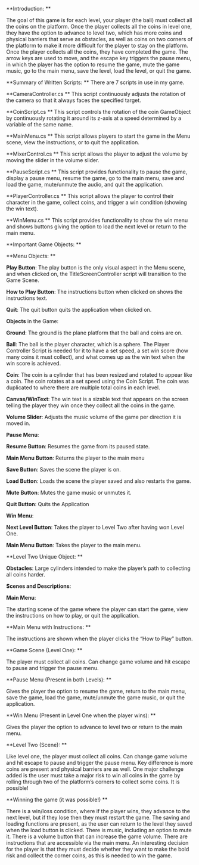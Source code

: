 **Introduction:
**

The goal of this game is for each level, your player (the ball) must collect all the coins on the platform. Once the player collects all the coins in level one, they have the option to advance to level two, which has more coins and physical barriers that serve as obstacles, as well as coins on two corners of the platform to make it more difficult for the player to stay on the platform. Once the player collects all the coins, they have completed the game. The arrow keys are used to move, and the escape key triggers the pause menu, in which the player has the option to resume the game, mute the game music, go to the main menu, save the level, load the level, or quit the game. 


**Summary of Written Scripts:
**
There are 7 scripts in use in my game. 


**CameraController.cs
**
This script continuously adjusts the rotation of the camera so that it always faces the specified target.

**CoinScript.cs
**
This script controls the rotation of the coin GameObject by continuously rotating it around its z-axis at a speed determined by a variable of the same name.

**MainMenu.cs
**
This script allows players to start the game in the Menu scene, view the instructions, or to quit the application. 

**MixerControl.cs
**
This script allows the player to adjust the volume by moving the slider in the volume slider.

**PauseScript.cs
**
This script provides functionality to pause the game, display a pause menu, resume the game, go to the main menu, save and load the game, mute/unmute the audio, and quit the application.

**PlayerController.cs
**
This script allows the player to control their character in the game, collect coins, and trigger a win condition (showing the win text).

**WinMenu.cs
**
This script provides functionality to show the win menu and shows buttons giving the option to load the next level or return to the main menu.



**Important Game Objects:
**

**Menu Objects:
**

**Play Button**: The play button is the only visual aspect in the Menu scene, and when clicked on, the TitleScreenController script will transition to the Game Scene.

**How to Play Button**: The instructions button when clicked on shows the instructions text.

**Quit**: The quit button quits the application when clicked on.


**Objects** in the Game:

**Ground**: The ground is the plane platform that the ball and coins are on. 

**Ball**: The ball is the player character, which is a sphere. The Player Controller Script is needed for it to have a set speed, a set win score (how many coins it must collect), and what comes up as the win text when the win score is achieved.

**Coin**: The coin is a cylinder that has been resized and rotated to appear like a coin. The coin rotates at a set speed using the Coin Script. The coin was duplicated to where there are multiple total coins in each level.

**Canvas/WinText**: The win text is a sizable text that appears on the screen telling the player they win once they collect all the coins in the game.

**Volume Slider**: Adjusts the music volume of the game per direction it is moved in.

**Pause Menu**:


**Resume Button**: Resumes the game from its paused state.

**Main Menu Button**: Returns the player to the main menu

**Save Button**: Saves the scene the player is on.

**Load Button**: Loads the scene the player saved and also restarts the game.

**Mute Button**: Mutes the game music or unmutes it.

**Quit Button**: Quits the Application

**Win Menu**:


**Next Level Button**: Takes the player to Level Two after having won Level One.

**Main Menu Button**: Takes the player to the main menu.

**Level Two Unique Object:
**

**Obstacles**: Large cylinders intended to make the player’s path to collecting all coins harder.


**Scenes and Descriptions**:

**Main Menu**:

The starting scene of the game where the player can start the game, view the instructions on how to play, or quit the application.

**Main Menu with Instructions:
**

The instructions are shown when the player clicks the “How to Play” button.

**Game Scene (Level One):
**

The player must collect all coins. Can change game volume and hit escape to pause and trigger the pause menu.

**Pause Menu (Present in both Levels):
**

Gives the player the option to resume the game, return to the main menu, save the game, load the game, mute/unmute the game music, or quit the application.

**Win Menu (Present in Level One when the player wins):
**

Gives the player the option to advance to level two or return to the main menu.

**Level Two (Scene):
**

Like level one, the player must collect all coins. Can change game volume and hit escape to pause and trigger the pause menu. Key difference is more coins are present and physical barriers are as well. One major challenge added is the user must take a major risk to win all coins in the game by rolling through two of the platform’s corners to collect some coins. It is possible!


**Winning the game (it was possible!)
**

There is a win/loss condition, where if the player wins, they advance to the next level, but if they lose then they must restart the game. The saving and loading functions are present, as the user can return to the level they saved when the load button is clicked. There is music, including an option to mute it. There is a volume button that can increase the game volume. There are instructions that are accessible via the main menu. An interesting decision for the player is that they must decide whether they want to make the bold risk and collect the corner coins, as this is needed to win the game.

